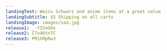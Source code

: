 ```yaml
---
landingText: Weiss Schwarz and anime items at a great value
landingSubtitle: $5 Shipping on all carts
landingImage: images/sao.jpg
release1: _-YIVoGHv
release2: C7v46tn7C
release3: PMihMpRw3
---
```

